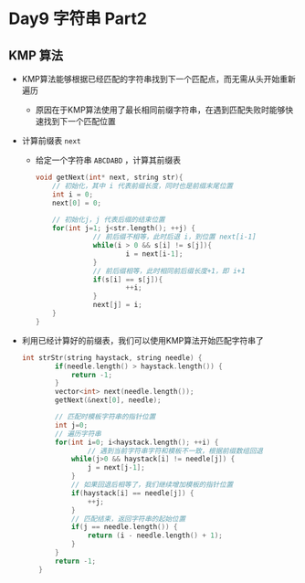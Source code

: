 # Day9 字符串 Part2

## KMP 算法

- KMP算法能够根据已经匹配的字符串找到下一个匹配点，而无需从头开始重新遍历
    - 原因在于KMP算法使用了最长相同前缀字符串，在遇到匹配失败时能够快速找到下一个匹配位置
- 计算前缀表 `next`
    - 给定一个字符串 `ABCDABD` ，计算其前缀表
        
        ```cpp
        void getNext(int* next, string str){
            // 初始化，其中 i 代表前缀长度，同时也是前缀末尾位置
            int i = 0;
            next[0] = 0;
            
            // 初始化j，j 代表后缀的结束位置
            for(int j=1; j<str.length(); ++j) {
        			  // 前后缀不相等，此时后退 i，到位置 next[i-1]
        			  while(i > 0 && s[i] != s[j]){
        					  i = next[i-1];
        			  }
        			  // 前后缀相等，此时相同前后缀长度+1，即 i+1
        			  if(s[i] == s[j]){
        					  ++i;
        			  }
        			  next[j] = i;
            }
        }
        ```
        
- 利用已经计算好的前缀表，我们可以使用KMP算法开始匹配字符串了
    
    ```cpp
    int strStr(string haystack, string needle) {
            if(needle.length() > haystack.length()) {
                return -1;
            }
            vector<int> next(needle.length());
            getNext(&next[0], needle);
    
            // 匹配时模板字符串的指针位置
            int j=0;
            // 遍历字符串
            for(int i=0; i<haystack.length(); ++i) {
    		        // 遇到当前字符串字符和模板不一致，根据前缀数组回退
                while(j>0 && haystack[i] != needle[j]) {
                    j = next[j-1];
                }
                // 如果回退后相等了，我们继续增加模板的指针位置
                if(haystack[i] == needle[j]) {
                    ++j;
                }
                // 匹配结束，返回字符串的起始位置
                if(j == needle.length()) {
                    return (i - needle.length() + 1);
                }
            }
            return -1;
        }
    ```